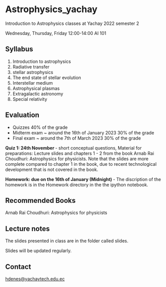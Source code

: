 # Astrophysics_yachay
Introduction to Astrophysics classes at Yachay
2022 semester 2

Wednesday, Thursday, Friday 12:00-14:00 AI 101

## Syllabus

1. Introduction to astrophysics
2. Radiative transfer
3. stellar astrophysics
4. The end state of stellar evolution
5. Interstellar medium
6. Astrophysical plasmas
7. Extragalactic astronomy
8. Special relativity

## Evaluation

- Quizzes 40% of the grade
- Midterm exam ~ around the 16th of January 2023 30% of the grade 
- Final exam ~ around the 7th of March 2023 30% of the grade

<b> Quiz 1: 24th November </b> - short conceptual questions, Material for preparations: Lecture slides and chapters 1 - 2 from the book Arnab Rai Choudhuri: Astrophysics for physicists. Note that the slides are more complete compared to chapter 1 in the book, due to recent technological development that is not covered in the book. 

<b> Homework: due on the 16th of January (Midnight) </b> - The discription of the homework is in the Homework directory in the the ipython notebook. 

## Recommended Books

Arnab Rai Choudhuri: Astrophysics for physicists

## Lecture notes

The slides presented in class are in the folder called slides.  

Slides will be updated regularly. 

## Contact

hdenes@yachaytech.edu.ec
